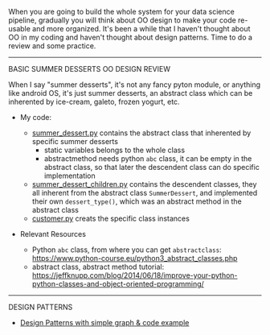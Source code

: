 When you are going to build the whole system for your data science pipeline, gradually you will think about OO design to make your code re-usable and more organized. It's been a while that I haven't thought about OO in my coding and haven't thought about design patterns. Time to do a review and some practice.

*************************************************************************************

BASIC SUMMER DESSERTS OO DESIGN REVIEW

When I say "summer desserts", it's not any fancy pyton module, or anything like android OS, it's just summer desserts, an abstract class which can be inherented by ice-cream, galeto, frozen yogurt, etc.

* My code: 
  * [summer_dessert.py][1] contains the abstract class that inherented by specific summer desserts
    * static variables belongs to the whole class
    * abstractmethod needs python `abc` class, it can be empty in the abstract class, so that later the descendent class can do specific implementation
  * [summer_dessert_children.py][2] contains the descendent classes, they all inherent from the abstract class `SummerDessert`, and implemented their own `dessert_type()`, which was an abstract method in the abstract class
  * [customer.py][3] creats the specific class instances

* Relevant Resources
  * Python `abc` class, from where you can get `abstractclass`: https://www.python-course.eu/python3_abstract_classes.php
  * abstract class, abstract method tutorial: https://jeffknupp.com/blog/2014/06/18/improve-your-python-python-classes-and-object-oriented-programming/
  
 
*************************************************************************************

DESIGN PATTERNS

* [Design Patterns with simple graph & code example][4]


[1]:https://github.com/hanhanwu/Hanhan_Data_Science_Practice/blob/master/Python_OO_Design/basic_design_summer_dessert/summer_dessert.py  
[2]:https://github.com/hanhanwu/Hanhan_Data_Science_Practice/blob/master/Python_OO_Design/basic_design_summer_dessert/summer_dessert_children.py
[3]:https://github.com/hanhanwu/Hanhan_Data_Science_Practice/blob/master/Python_OO_Design/basic_design_summer_dessert/customer.py
[4]:http://www.oodesign.com/

